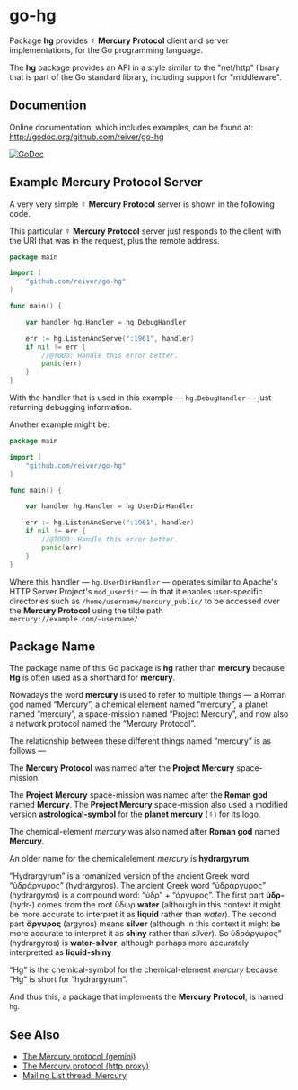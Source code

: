 # go-hg

Package **hg** provides ☿ **Mercury Protocol** client and server implementations, for the Go programming language.

The **hg** package provides an API in a style similar to the "net/http" library that is part of the Go standard library, including support for "middleware".

## Documention

Online documentation, which includes examples, can be found at: http://godoc.org/github.com/reiver/go-hg

[![GoDoc](https://godoc.org/github.com/reiver/go-hg?status.svg)](https://godoc.org/github.com/reiver/go-hg)


## Example Mercury Protocol Server

A very very simple ☿ **Mercury Protocol** server is shown in the following code.

This particular ☿ **Mercury Protocol** server just responds to the client with the URI that was in the request, plus the remote address.

```go
package main

import (
	"github.com/reiver/go-hg"
)

func main() {

	var handler hg.Handler = hg.DebugHandler

	err := hg.ListenAndServe(":1961", handler)
	if nil != err {
		//@TODO: Handle this error better.
		panic(err)
	}
}
```

With the handler that is used in this example — `hg.DebugHandler` — just returning debugging information.

Another example might be:

```go
package main

import (
	"github.com/reiver/go-hg"
)

func main() {

	var handler hg.Handler = hg.UserDirHandler

	err := hg.ListenAndServe(":1961", handler)
	if nil != err {
		//@TODO: Handle this error better.
		panic(err)
	}
}
```

Where this handler — `hg.UserDirHandler` — operates similar to Apache's HTTP Server Project's `mod_userdir` —
in that it enables user-specific directories such as `/home/username/mercury_public/` to be accessed over the **Mercury Protocol** using the tilde path `mercury://example.com/~username/`

## Package Name

The package name of this Go package is **hg** rather than **mercury** because **Hg** is often used as a shorthard for **mercury**.

Nowadays the word **mercury** is used to refer to multiple things —
a Roman god named “Mercury”,
a chemical element named “mercury”,
a planet named “mercury”,
a space-mission named “Project Mercury”, and
now also a network protocol named the “Mercury Protocol”.

The relationship between these different things named “mercury” is as follows —

The **Mercury Protocol** was named after the **Project Mercury** space-mission.

The **Project Mercury** space-mission was named after the **Roman god** named **Mercury**.
The **Project Mercury** space-mission also used a modified version **astrological-symbol** for the **planet mercury** (☿) for its logo.

The chemical-element _mercury_ was also named after **Roman god** named **Mercury**.

An older name for the chemicalelement _mercury_ is **hydrargyrum**.

“Hydrargyrum” is a romanized version of the ancient Greek word “ὑδράργυρος” (hydrargyros).
The ancient Greek word “ὑδράργυρος” (hydrargyros) is a compound word: “ὑδρ” + “άργυρος”.
The first part **ὑδρ-** (hydr-) comes from the root ὕδωρ **water** (although in this context it might be more accurate to interpret it as **liquid** rather than _water_).
The second part **ἄργυρος** (argyros) means **silver** (although in this context it might be more accurate to interpret it as **shiny** rather than _silver_).
So ὑδράργυρος” (hydrargyros) is **water-silver**, although perhaps more accurately interpretted as **liquid-shiny**

“Hg” is the chemical-symbol for the chemical-element _mercury_ because “Hg” is short for “hydrargyrum”.

And thus this, a package that implements the **Mercury Protocol**, is named  `hg`.

## See Also
* [The Mercury protocol (gemini)](gemini://gemini.circumlunar.space/users/solderpunk/gemlog/the-mercury-protocol.gmi)
* [The Mercury protocol (http proxy)](https://portal.mozz.us/gemini/gemini.circumlunar.space/users/solderpunk/gemlog/the-mercury-protocol.gmi)
* [Mailing List thread: Mercury](https://lists.orbitalfox.eu/archives/gemini/2020/thread.html#1842)
